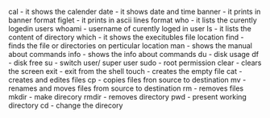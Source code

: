 
cal - it shows the calender
date - it shows date and time
banner - it prints in banner format
figlet - it prints in ascii lines format
who - it lists the curently logedin users
whoami - username of curently loged in user
ls - it lists the content of directory
which - it shows the execitubles file location
find - finds the file or directories on perticular location
man - shows the manual about commands
info -  shows the info about commands
du - disk usage
df - disk free
su - switch user/ super user
sudo - root permission
clear - clears the screen
exit - exit from the shell
touch - creates the empty file
cat - creates and edites files
cp - copies files fron source to destination
mv - renames and moves files from source to destination
rm - removes files
mkdir - make direcory
rmdir - removes directory
pwd - present working directory
cd - change the direcory
